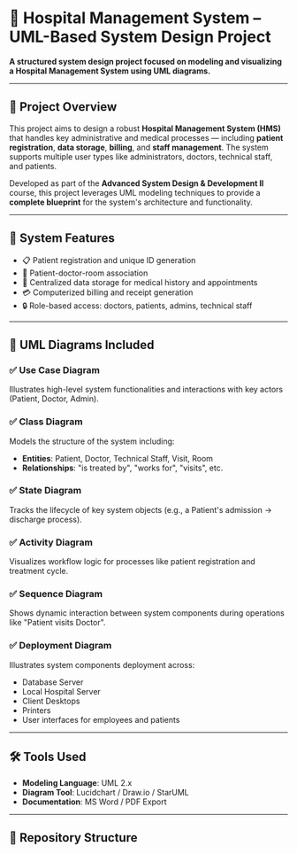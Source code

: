 # 🏥 Hospital Management System – UML-Based System Design Project

**A structured system design project focused on modeling and visualizing a Hospital Management System using UML diagrams.**

---

## 📌 Project Overview

This project aims to design a robust **Hospital Management System (HMS)** that handles key administrative and medical processes — including **patient registration**, **data storage**, **billing**, and **staff management**. The system supports multiple user types like administrators, doctors, technical staff, and patients.

Developed as part of the **Advanced System Design & Development II** course, this project leverages UML modeling techniques to provide a **complete blueprint** for the system's architecture and functionality.

---

## 🎯 System Features

- 📋 Patient registration and unique ID generation  
- 🏥 Patient-doctor-room association  
- 💾 Centralized data storage for medical history and appointments  
- 💳 Computerized billing and receipt generation  
- 🔒 Role-based access: doctors, patients, admins, technical staff

---

## 🧩 UML Diagrams Included

### ✅ Use Case Diagram
Illustrates high-level system functionalities and interactions with key actors (Patient, Doctor, Admin).

### ✅ Class Diagram
Models the structure of the system including:
- **Entities**: Patient, Doctor, Technical Staff, Visit, Room
- **Relationships**: "is treated by", "works for", "visits", etc.

### ✅ State Diagram
Tracks the lifecycle of key system objects (e.g., a Patient's admission → discharge process).

### ✅ Activity Diagram
Visualizes workflow logic for processes like patient registration and treatment cycle.

### ✅ Sequence Diagram
Shows dynamic interaction between system components during operations like "Patient visits Doctor".

### ✅ Deployment Diagram
Illustrates system components deployment across:
- Database Server  
- Local Hospital Server  
- Client Desktops  
- Printers  
- User interfaces for employees and patients  

---

## 🛠️ Tools Used

- **Modeling Language**: UML 2.x  
- **Diagram Tool**: Lucidchart / Draw.io / StarUML  
- **Documentation**: MS Word / PDF Export  

---

## 📁 Repository Structure

